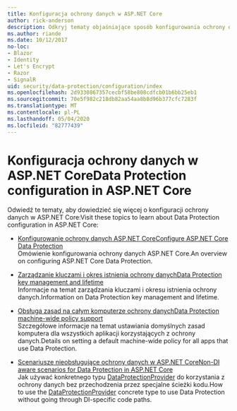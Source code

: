 ```yaml
---
title: Konfiguracja ochrony danych w ASP.NET Core
author: rick-anderson
description: Odkryj tematy objaśniające sposób konfigurowania ochrony danych w programie ASP.NET Core.
ms.author: riande
ms.date: 10/12/2017
no-loc:
- Blazor
- Identity
- Let's Encrypt
- Razor
- SignalR
uid: security/data-protection/configuration/index
ms.openlocfilehash: 2d9330867357cecbf58be808cdfcb01b6bb25eb1
ms.sourcegitcommit: 70e5f982c218db82aa54aa8b8d96b377cfc7283f
ms.translationtype: MT
ms.contentlocale: pl-PL
ms.lasthandoff: 05/04/2020
ms.locfileid: "82777439"
---
```

# <a name="data-protection-configuration-in-aspnet-core"></a><span data-ttu-id="417bd-103">Konfiguracja ochrony danych w ASP.NET Core</span><span class="sxs-lookup"><span data-stu-id="417bd-103">Data Protection configuration in ASP.NET Core</span></span>

<span data-ttu-id="417bd-104">Odwiedź te tematy, aby dowiedzieć się więcej o konfiguracji ochrony danych w ASP.NET Core:</span><span class="sxs-lookup"><span data-stu-id="417bd-104">Visit these topics to learn about Data Protection configuration in ASP.NET Core:</span></span>

* [<span data-ttu-id="417bd-105">Konfigurowanie ochrony danych ASP.NET Core</span><span class="sxs-lookup"><span data-stu-id="417bd-105">Configure ASP.NET Core Data Protection</span></span>](xref:security/data-protection/configuration/overview)  
  <span data-ttu-id="417bd-106">Omówienie konfigurowania ochrony danych ASP.NET Core.</span><span class="sxs-lookup"><span data-stu-id="417bd-106">An overview on configuring ASP.NET Core Data Protection.</span></span>

* [<span data-ttu-id="417bd-107">Zarządzanie kluczami i okres istnienia ochrony danych</span><span class="sxs-lookup"><span data-stu-id="417bd-107">Data Protection key management and lifetime</span></span>](xref:security/data-protection/configuration/default-settings)  
  <span data-ttu-id="417bd-108">Informacje na temat zarządzania kluczami i okresu istnienia ochrony danych.</span><span class="sxs-lookup"><span data-stu-id="417bd-108">Information on Data Protection key management and lifetime.</span></span>

* [<span data-ttu-id="417bd-109">Obsługa zasad na całym komputerze ochrony danych</span><span class="sxs-lookup"><span data-stu-id="417bd-109">Data Protection machine-wide policy support</span></span>](xref:security/data-protection/configuration/machine-wide-policy)  
  <span data-ttu-id="417bd-110">Szczegółowe informacje na temat ustawiania domyślnych zasad komputera dla wszystkich aplikacji korzystających z ochrony danych.</span><span class="sxs-lookup"><span data-stu-id="417bd-110">Details on setting a default machine-wide policy for all apps that use Data Protection.</span></span>

* [<span data-ttu-id="417bd-111">Scenariusze nieobsługujące ochrony danych w ASP.NET Core</span><span class="sxs-lookup"><span data-stu-id="417bd-111">Non-DI aware scenarios for Data Protection in ASP.NET Core</span></span>](xref:security/data-protection/configuration/non-di-scenarios)  
  <span data-ttu-id="417bd-112">Jak używać konkretnego typu [DataProtectionProvider](/dotnet/api/Microsoft.AspNetCore.DataProtection.DataProtectionProvider) do korzystania z ochrony danych bez przechodzenia przez specjalne ścieżki kodu.</span><span class="sxs-lookup"><span data-stu-id="417bd-112">How to use the [DataProtectionProvider](/dotnet/api/Microsoft.AspNetCore.DataProtection.DataProtectionProvider) concrete type to use Data Protection without going through DI-specific code paths.</span></span>
